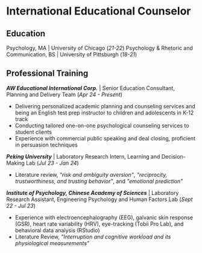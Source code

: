 # International Educational Counselor

## Education
Psychology, MA | University of Chicago (_21-22_)
Psychology & Rhetoric and Communication, BS | University of Pittsburgh (_18-21_)

## Professional Training
***AW Educational International Corp.*** | Senior Education Consultant, Planning and Delivery Team (_Apr 24 - Present_)
- Delivering personalized academic planning and counseling services and being an English test prep instructor to children and adolescents in K-12 track
- Conducting tailored one-on-one psychological counseling services to student clients
- Experience with commercial public speaking and deal closing, proficient in persuasion techniques

***Peking University*** | Laboratory Research Intern, Learning and Decision-Making Lab (_Jul 23 - Jan 24_)
- Literature review, _"risk and ambiguity aversion"_, _"reciprocity, trustworthiness, and trusting behavior"_, and _"emotional prediction"_

***Institute of Psychology, Chinese Academy of Sciences*** | Laboratory Research Assistant, Engineering Psychology and Human Factors Lab (_Sept 22 - Jul 23_)
- Experience with electroencephalography (EEG), galvanic skin response (GSR), heart rate variability (HRV), eye-tracking (Tobii Pro Lab), and behavioral data analysis (RStudio)
- Literature Review, _"Interruption and cognitive workload and its physiological measurements"_
